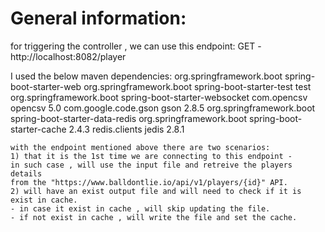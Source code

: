 # General information:

for triggering the controller , we can use this endpoint:
GET - http://localhost:8082/player

I used the below maven dependencies:
<dependencies>
		<dependency>
			<groupId>org.springframework.boot</groupId>
			<artifactId>spring-boot-starter-web</artifactId>
		</dependency>
		<dependency>
			<groupId>org.springframework.boot</groupId>
			<artifactId>spring-boot-starter-test</artifactId>
			<scope>test</scope>
		</dependency>
		<dependency>
			<groupId>org.springframework.boot</groupId>
			<artifactId>spring-boot-starter-websocket</artifactId>
		</dependency>
		<!--//csv 3rd library for handling csv -->
		<dependency>
			<groupId>com.opencsv</groupId>
			<artifactId>opencsv</artifactId>
			<version>5.0</version>
		</dependency>
		<!--GSON dependency -->
		<dependency>
			<groupId>com.google.code.gson</groupId>
			<artifactId>gson</artifactId>
			<version>2.8.5</version>
		</dependency>
		<!-- Redis dependencies-->
		<dependency>
			<groupId>org.springframework.boot</groupId>
			<artifactId>spring-boot-starter-data-redis</artifactId>
		</dependency>
		<dependency>
			<groupId>org.springframework.boot</groupId>
			<artifactId>spring-boot-starter-cache</artifactId>
			<version>2.4.3</version>
		</dependency>
		<dependency>
			<groupId>redis.clients</groupId>
			<artifactId>jedis</artifactId>
			<version>2.8.1</version>
		</dependency>
	</dependencies>
	
	
	with the endpoint mentioned above there are two scenarios:
	1) that it is the 1st time we are connecting to this endpoint - 
	in such case , will use the input file and retreive the players details
	from the "https://www.balldontlie.io/api/v1/players/{id}" API.
	2) will have an exist output file and will need to check if it is 
	exist in cache.
	- in case it exist in cache , will skip updating the file. 
	- if not exist in cache , will write the file and set the cache.
	
	